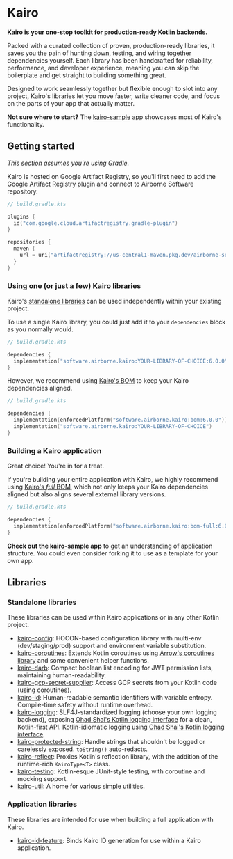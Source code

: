 # Kairo

**Kairo is your one-stop toolkit for production-ready Kotlin backends.**

Packed with a curated collection of proven, production-ready libraries,
it saves you the pain of hunting down, testing, and wiring together dependencies yourself.
Each library has been handcrafted for reliability, performance, and developer experience,
meaning you can skip the boilerplate and get straight to building something great.

Designed to work seamlessly together but flexible enough to slot into any project,
Kairo's libraries let you move faster, write cleaner code,
and focus on the parts of your app that actually matter.

**Not sure where to start?**
The [kairo-sample](https://github.com/hudson155/kairo-sample) app
showcases most of Kairo's functionality.

## Getting started

_This section assumes you're using Gradle._

Kairo is hosted on Google Artifact Registry,
so you'll first need to add the Google Artifact Registry plugin
and connect to Airborne Software repository.

```kotlin
// build.gradle.kts

plugins {
  id("com.google.cloud.artifactregistry.gradle-plugin")
}

repositories {
  maven {
    url = uri("artifactregistry://us-central1-maven.pkg.dev/airborne-software/maven")
  }
}
```

### Using one (or just a few) Kairo libraries

Kairo's [standalone libraries](#standalone-libraries)
can be used independently within your existing project.

To use a single Kairo library,
you could just add it to your `dependencies` block as you normally would.

```kotlin
// build.gradle.kts

dependencies {
  implementation("software.airborne.kairo:YOUR-LIBRARY-OF-CHOICE:6.0.0")
}
```

However, we recommend using [Kairo's BOM](./bom)
to keep your Kairo dependencies aligned.

```kotlin
// build.gradle.kts

dependencies {
  implementation(enforcedPlatform("software.airborne.kairo:bom:6.0.0"))
  implementation("software.airborne.kairo:YOUR-LIBRARY-OF-CHOICE")
}
```

### Building a Kairo application

Great choice! You're in for a treat.

If you're building your entire application with Kairo,
we highly recommend using [Kairo's _full_ BOM](./bom-full),
which not only keeps your Kairo dependencies aligned
but also aligns several external library versions.

```kotlin
// build.gradle.kts

dependencies {
  implementation(enforcedPlatform("software.airborne.kairo:bom-full:6.0.0"))
}
```

**Check out the [kairo-sample](https://github.com/hudson155/kairo-sample) app**
to get an understanding of application structure.
You could even consider forking it to use as a template for your own app.

## Libraries

### Standalone libraries

These libraries can be used within Kairo applications
or in any other Kotlin project.

- [kairo-config](./kairo-config):
  HOCON-based configuration library
  with multi-env (dev/staging/prod) support and environment variable substitution.
- [kairo-coroutines](./kairo-coroutines):
  Extends Kotlin coroutines
  using [Arrow's coroutines library](https://arrow-kt.io/learn/coroutines/)
  and some convenient helper functions.
- [kairo-darb](./kairo-darb):
  Compact boolean list encoding for JWT permission lists,
  maintaining human-readability.
- [kairo-gcp-secret-supplier](./kairo-gcp-secret-supplier):
  Access GCP secrets from your Kotlin code (using coroutines).
- [kairo-id](./kairo-id):
  Human-readable semantic identifiers with variable entropy.
  Compile-time safety without runtime overhead.
- [kairo-logging](./kairo-logging):
  SLF4J-standardized logging (choose your own logging backend),
  exposing [Ohad Shai's Kotlin logging interface](https://github.com/oshai/kotlin-logging)
  for a clean, Kotlin-first API.
  Kotlin-idiomatic logging using [Ohad Shai's Kotlin logging interface](https://github.com/oshai/kotlin-logging).
- [kairo-protected-string](./kairo-protected-string):
  Handle strings that shouldn't be logged or carelessly exposed.
  `toString()` auto-redacts.
- [kairo-reflect](./kairo-reflect):
  Proxies Kotlin's reflection library,
  with the addition of the runtime-rich `KairoType<T>` class.
- [kairo-testing](./kairo-testing):
  Kotlin-esque JUnit-style testing, with coroutine and mocking support.
- [kairo-util](./kairo-util):
  A home for various simple utilities.

### Application libraries

These libraries are intended for use when building a full application with Kairo.

- [kairo-id-feature](./kairo-id/feature):
  Binds Kairo ID generation for use within a Kairo application.
